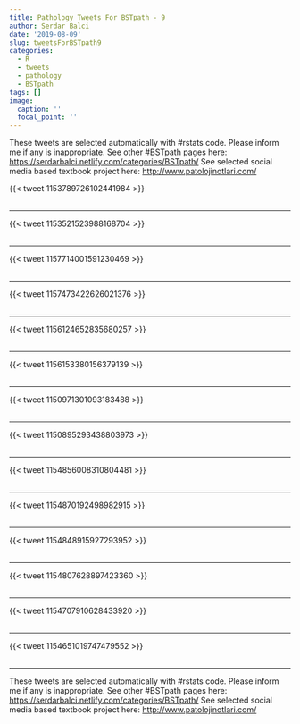 ```yaml
---
title: Pathology Tweets For BSTpath - 9
author: Serdar Balci
date: '2019-08-09'
slug: tweetsForBSTpath9
categories:
  - R
  - tweets
  - pathology
  - BSTpath
tags: []
image:
  caption: ''
  focal_point: ''
---
```



These tweets are selected automatically with #rstats code. Please inform me if any is inappropriate.
See other #BSTpath pages here: https://serdarbalci.netlify.com/categories/BSTpath/ 
See selected social media based textbook project here: http://www.patolojinotlari.com/

{{< tweet 1153789726102441984 >}}
<br>
<br>
<hr>
{{< tweet 1153521523988168704 >}}
<br>
<br>
<hr>
{{< tweet 1157714001591230469 >}}
<br>
<br>
<hr>
{{< tweet 1157473422626021376 >}}
<br>
<br>
<hr>
{{< tweet 1156124652835680257 >}}
<br>
<br>
<hr>
{{< tweet 1156153380156379139 >}}
<br>
<br>
<hr>
{{< tweet 1150971301093183488 >}}
<br>
<br>
<hr>
{{< tweet 1150895293438803973 >}}
<br>
<br>
<hr>
{{< tweet 1154856008310804481 >}}
<br>
<br>
<hr>
{{< tweet 1154870192498982915 >}}
<br>
<br>
<hr>
{{< tweet 1154848915927293952 >}}
<br>
<br>
<hr>
{{< tweet 1154807628897423360 >}}
<br>
<br>
<hr>
{{< tweet 1154707910628433920 >}}
<br>
<br>
<hr>
{{< tweet 1154651019747479552 >}}
<br>
<br>
<hr>


These tweets are selected automatically with #rstats code. Please inform me if any is inappropriate.
See other #BSTpath pages here: https://serdarbalci.netlify.com/categories/BSTpath/ 
See selected social media based textbook project here: http://www.patolojinotlari.com/
